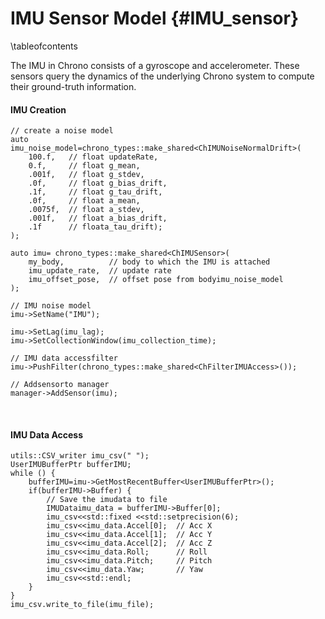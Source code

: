 IMU Sensor Model {#IMU_sensor}
=================================

\tableofcontents

The IMU in Chrono consists of a gyroscope and accelerometer. These sensors query the dynamics of the underlying Chrono system to compute their ground-truth information.

#### IMU Creation
~~~{.cpp}
// create a noise model
auto
imu_noise_model=chrono_types::make_shared<ChIMUNoiseNormalDrift>(
    100.f,   // float updateRate,
    0.f,     // float g_mean,
    .001f,   // float g_stdev,
    .0f,     // float g_bias_drift,
    .1f,     // float g_tau_drift,
    .0f,     // float a_mean,
    .0075f,  // float a_stdev,
    .001f,   // float a_bias_drift,
    .1f      // floata_tau_drift);
);

auto imu= chrono_types::make_shared<ChIMUSensor>(
    my_body,          // body to which the IMU is attached
    imu_update_rate,  // update rate
    imu_offset_pose,  // offset pose from bodyimu_noise_model
);

// IMU noise model
imu->SetName("IMU");

imu->SetLag(imu_lag);
imu->SetCollectionWindow(imu_collection_time);

// IMU data accessfilter
imu->PushFilter(chrono_types::make_shared<ChFilterIMUAccess>());

// Addsensorto manager
manager->AddSensor(imu);
~~~

<br>

#### IMU Data Access
~~~{.cpp}
utils::CSV_writer imu_csv(" ");
UserIMUBufferPtr bufferIMU;
while () {
    bufferIMU=imu->GetMostRecentBuffer<UserIMUBufferPtr>();       
    if(bufferIMU->Buffer) {
        // Save the imudata to file
        IMUDataimu_data = bufferIMU->Buffer[0];
        imu_csv<<std::fixed <<std::setprecision(6);
        imu_csv<<imu_data.Accel[0];  // Acc X
        imu_csv<<imu_data.Accel[1];  // Acc Y
        imu_csv<<imu_data.Accel[2];  // Acc Z
        imu_csv<<imu_data.Roll;      // Roll
        imu_csv<<imu_data.Pitch;     // Pitch
        imu_csv<<imu_data.Yaw;       // Yaw
        imu_csv<<std::endl;
    }
}
imu_csv.write_to_file(imu_file);
~~~
